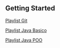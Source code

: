 ## Getting Started

[Playlist Git](https://www.youtube.com/playlist?list=PL9OV0G1OyYrfx0m6dYxT-o5EcvJfy0JaC)

[Playlist Java Basico](https://www.youtube.com/watch?v=agNTOAaMF-w&list=PL9OV0G1OyYrfvQ9RGPZpcLVIS_GJ-iD9x)

[Playlist Java POO](https://www.youtube.com/playlist?list=PL9OV0G1OyYrelYPUcQH7FAUBYZ3icWySV)